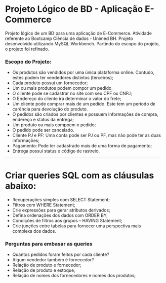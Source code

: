 # Projeto Lógico de BD - Aplicação E-Commerce
Projeto lógico de um BD para uma aplicação de E-Commerce. Atividade referente ao Bootcamp Ciência de dados - Unimed BH.
Projeto desenvolvido utilizando MySQL Workbench. Partindo do escopo do projeto, o projeto foi refinado.

### Escopo do Projeto:
 - Os produtos são vendidos por uma única plataforma online. Contudo, estes podem ter vendedores distintos (terceiros);  
 - Cada produto possui um fornecedor;  
 - Um ou mais produtos podem compor um pedido.  
 - O cliente pode se cadastrar no site com seu CPF ou CNPJ;
 - O Endereço do cliente irá determinar o valor do frete;
 - Um cliente pode comprar mais de um pedido. Este tem um período de carência para devolução do produto.  
 - O pedidos são criados por clientes e possuem informações de compra, endereço e status da entrega;
 - Um produto ou mais compoem o pedido;
 - O pedido pode ser cancelado.
 - Cliente PJ e PF: Uma conta pode ser PJ ou PF, mas não pode ter as duas informações;  
 - Pagamento: Pode ter cadastrado mais de uma forma de pagamento;  
 - Entrega possui status e código de rastreio.
 -------------------------------------------------------------------
 
 # Criar queries SQL com as cláusulas abaixo: 
- Recuperações simples com SELECT Statement;
- Filtros com WHERE Statement;
- Crie expressões para gerar atributos derivados;
- Defina ordenações dos dados com ORDER BY;
- Condições de filtros aos grupos – HAVING Statement;
- Crie junções entre tabelas para fornecer uma perspectiva mais complexa dos dados.
  
### Perguntas para embasar as queries
- Quantos pedidos foram feitos por cada cliente?
- Algum vendedor também é fornecedor?
- Relação de produto e fornecedor;
- Relação de produto e estoque;
- Relação de nomes dos fornecedores e nomes dos produtos;  


